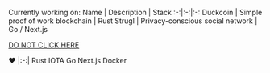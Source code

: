 
Currently working on:
Name | Description | Stack
:-:|:-:|:-:
Duckcoin | Simple proof of work blockchain | Rust
Strugl | Privacy-conscious social network | Go / Next.js

[DO NOT CLICK HERE](https://pacokleitz.com)

❤️
|:-:|
Rust
IOTA
Go
Next.js
Docker
